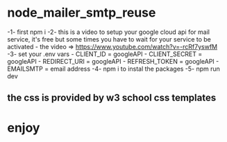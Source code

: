 # node_mailer_smtp_reuse

-1- first npm i
-2- this is a video to setup your google cloud api for mail service, it's free but some times you have to wait for your service to be activated
    - the video => https://www.youtube.com/watch?v=-rcRf7yswfM
-3- set your .env vars
    - CLIENT_ID = googleAPI
    - CLIENT_SECRET = googleAPI
    - REDIRECT_URI = googleAPI
    - REFRESH_TOKEN = googleAPI
    - EMAILSMTP = email address
-4- npm i to instal the packages
-5- npm run dev

## the css is provided by w3 school css templates

# enjoy